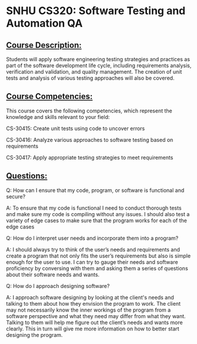 # SNHU CS320: Software Testing and Automation QA

## <ins>**Course Description:**<ins>

Students will apply software engineering testing strategies and practices as part of the software development life cycle, including requirements analysis, verification and validation, and quality management. The creation of unit tests and analysis of various testing approaches will also be covered.

## <ins>**Course Competencies:**<ins>

This course covers the following competencies, which represent the knowledge and skills relevant to your field:

CS-30415: Create unit tests using code to uncover errors

CS-30416: Analyze various approaches to software testing based on requirements

CS-30417: Apply appropriate testing strategies to meet requirements

## <ins>**Questions:**<ins>

Q: How can I ensure that my code, program, or software is functional and secure?

A: To ensure that my code is functional I need to conduct thorough tests and make sure my code is compiling without any issues. I should also test a variety of edge cases to make sure that the program works for each of the edge cases

Q: How do I interpret user needs and incorporate them into a program?

A: I should always try to think of the user’s needs and requirements and create a program that not only fits the user’s requirements but also is simple enough for the user to use. I can try to gauge their needs and software proficiency by conversing with them and asking them a series of questions about their software needs and wants.

Q: How do I approach designing software?

A: I approach software designing by looking at the client's needs and talking to them about how they envision the program to work. The client may not necessarily know the inner workings of the program from a software perspective and what they need may differ from what they want. Talking to them will help me figure out the client’s needs and wants more clearly. This in turn will give me more information on how to better start designing the program.
